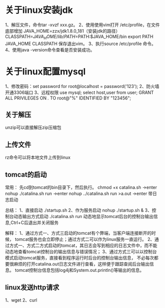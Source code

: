 # 关于linux安装jdk
1、解压文件，命令tar -xvzf xxx.gz。
2、使用使用vim打开 /etc/profile，在文件底部增加
JAVA_HOME=zzx/jdk1.8.0_181（安装jdk的路径）
CLASSPATH=$JAVA_HOME/lib/
PATH=$PATH:$JAVA_HOME/bin
export PATH JAVA_HOME CLASSPATH
保存退出vim。
3、执行source /etc/profile 命令。
4、使用java -version命令查看是否安装成功。

# 关于linux配置mysql
1、修改密码：set password for root@localhost = password('123');
2、防火墙开通3306端口
3、远程权限
 use mysql;
 select host,user from user;
 GRANT ALL PRIVILEGES ON *.* TO root@"%" IDENTIFIED BY "123456";
 
 ## 关于解压
 unzip可以直接解压zip压缩包
 
 ## 上传文件
 rz命令可以将本地文件上传到linux
 
 ## tomcat的启动
 常用：
 先cd到tomcat的bin目录下，然后执行。
 chmod +x catalina.sh ->enter
 nohup ./catalina.sh run ->enter
 nohup ../catalina.sh run >a.out ->enter 带日志启动
 
 总结：
 1、直接启动 ./startup.sh 
 2、作为服务启动 nohup ./startup.sh &
 3、控制台动态输出方式启动 ./catalina.sh run 动态地显示tomcat后台的控制台输出信息,Ctrl+C后退出并关闭服务
 
 解释： 
 1、通过方式一、方式三启动的tomcat有个弊端，当客户端连接断开的时候，
 tomcat服务也会立即停止；通过方式二可以作为linux服务一直运行。 
 2、通过方式一、方式二方式启动的tomcat，其日志会写到相应的日志文件中，而不能动态地查看tomcat控制台的输出信息与错误情况； 
 3、通过方式三可以以控制台模式启动tomcat服务，直接看到程序运行时后台的控制台输出信息，
 不必每次都要很麻烦的打开catalina.out日志文件进行查看，这样便于跟踪查阅后台输出信息。
 tomcat控制台信息包括log4j和System.out.println()等输出的信息。
 
 ## linux发送http请求
 1、wget 
 2、curl